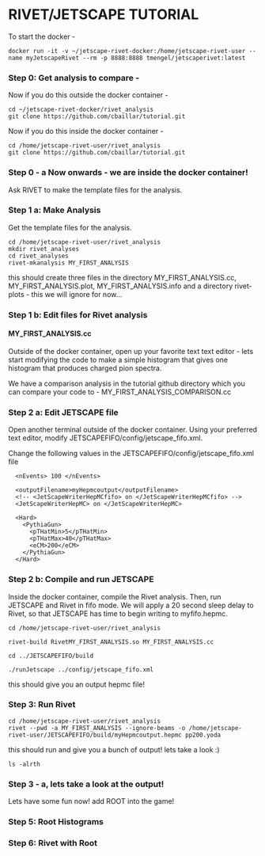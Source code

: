 # RIVET/JETSCAPE TUTORIAL

To start the docker - 
```
docker run -it -v ~/jetscape-rivet-docker:/home/jetscape-rivet-user --name myJetscapeRivet --rm -p 8888:8888 tmengel/jetscaperivet:latest
```

### Step 0: Get analysis to compare - 

Now if you do this outside the docker container - 
```
cd ~/jetscape-rivet-docker/rivet_analysis
git clone https://github.com/cbaillar/tutorial.git
```

Now if you do this inside the docker container - 
```
cd /home/jetscape-rivet-user/rivet_analysis
git clone https://github.com/cbaillar/tutorial.git
```

### Step 0 - a Now onwards - we are inside the docker container! 

Ask RIVET to make the template files for the analysis.
### Step 1 a: Make Analysis
Get the template files for the analysis.
```
cd /home/jetscape-rivet-user/rivet_analysis
mkdir rivet_analyses
cd rivet_analyses
rivet-mkanalysis MY_FIRST_ANALYSIS
```
this should create three files in the directory
MY_FIRST_ANALYSIS.cc, MY_FIRST_ANALYSIS.plot, MY_FIRST_ANALYSIS.info
and a directory rivet-plots - this we will ignore for now... 

### Step 1 b: Edit files for Rivet analysis
#### MY_FIRST_ANALYSIS.cc
Outside of the docker container, open up your favorite text text editor - lets start modifying the code to make a simple histogram that gives one histogram that produces charged pion spectra.

We have a comparison analysis in the tutorial github directory which you can compare your code to - MY_FIRST_ANALYSIS_COMPARISON.cc

### Step 2 a: Edit JETSCAPE file

Open another terminal outside of the docker container. Using your preferred text editor, modify JETSCAPEFIFO/config/jetscape_fifo.xml.

Change the following values in the JETSCAPEFIFO/config/jetscape_fifo.xml file
```
  <nEvents> 100 </nEvents>

  <outputFilename>myHepmcoutput</outputFilename>
  <!-- <JetScapeWriterHepMCfifo> on </JetScapeWriterHepMCfifo> -->
  <JetScapeWriterHepMC> on </JetScapeWriterHepMC>

  <Hard>
    <PythiaGun>
      <pTHatMin>5</pTHatMin>
      <pTHatMax>40</pTHatMax>
      <eCM>200</eCM>
    </PythiaGun>
  </Hard>
```

### Step 2 b: Compile and run JETSCAPE
Inside the docker container, compile the Rivet analysis. Then, run JETSCAPE and Rivet in fifo mode. We will apply a 20 second sleep delay to Rivet, so that JETSCAPE has time to begin writing to myfifo.hepmc.

```
cd /home/jetscape-rivet-user/rivet_analysis

rivet-build RivetMY_FIRST_ANALYSIS.so MY_FIRST_ANALYSIS.cc

cd ../JETSCAPEFIFO/build

./runJetscape ../config/jetscape_fifo.xml
```
this should give you an output hepmc file! 


### Step 3: Run Rivet

```
cd /home/jetscape-rivet-user/rivet_analysis 
rivet --pwd -a MY_FIRST_ANALYSIS --ignore-beams -o /home/jetscape-rivet-user/JETSCAPEFIFO/build/myHepmcoutput.hepmc pp200.yoda
```

this should run and give you a bunch of output! lets take a look :) 

```
ls -alrth
```

### Step 3 - a, lets take a look at the output! 


Lets have some fun now! add ROOT into the game! 
### Step 5: Root Histograms


### Step 6: Rivet with Root
